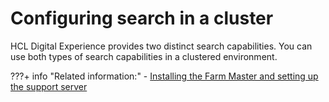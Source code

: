 # Configuring search in a cluster

HCL Digital Experience provides two distinct search capabilities. You can use both types of search capabilities in a clustered environment.

<!--
-   **[Configuring Portal Search in a cluster](../config/clus_psearch.md)**  
To support Portal Search in a cluster, you must install and configure a remote search service on an IBM WebSphere Application Server node that is not part of the cluster.
-   **[Configuring JCR search in a cluster](../config/config_jcr_search_clus.md)**  
To enable search in a cluster for content that is stored in the JCR database, you must configure each server in the cluster to access a directory. JCR-based content includes content that is created with Web Content Manager or Personalization.


**Previous topic:**[Remote search service](../admin-system/srcusgrmtsrchsrv.md)

**Next topic:**[Configuring search in a portal farm](../install/config_search_farm.md)-->

???+ info "Related information:"
    - [Installing the Farm Master and setting up the support server](../../../deployment/manage/portalfarm_cfg/choose_portalfarm/settingup_with_sharedconfig/set_portal_farm_master.md)

